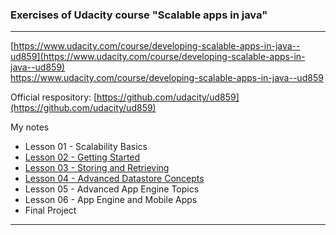### Exercises of Udacity course "Scalable apps in java"  
---  

[https://www.udacity.com/course/developing-scalable-apps-in-java--ud859](https://www.udacity.com/course/developing-scalable-apps-in-java--ud859)  
<a href="https://www.udacity.com/course/developing-scalable-apps-in-java--ud859" target="_blank">https://www.udacity.com/course/developing-scalable-apps-in-java--ud859</a>

Official respository: [https://github.com/udacity/ud859](https://github.com/udacity/ud859)

My notes
 * Lesson 01 - Scalability Basics
 * [Lesson 02 - Getting Started](https://docs.google.com/document/d/1klePdOncbYG_nPtHo6PiGOOJUQutyIbgYOZ9gXGGPoA/edit?usp=sharing)
 * [Lesson 03 - Storing and Retrieving](https://docs.google.com/document/d/1lQlsVYqyfbIxO4jHsb5L_02R5EcJIpOsRVEr2IfgE0Q/edit?usp=sharing)
 * [Lesson 04 - Advanced Datastore Concepts](https://docs.google.com/document/d/1Ejpd7YMCRCj7lpJcYboc2f9ljLkcucjXpflecdnY20M/edit?usp=sharing)
 * Lesson 05 - Advanced App Engine Topics
 * Lesson 06 - App Engine and Mobile Apps
 * Final Project  

--- 
